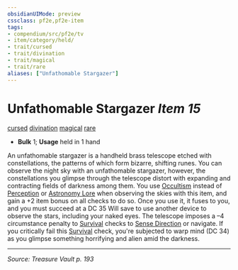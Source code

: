 ```yaml
---
obsidianUIMode: preview
cssclass: pf2e,pf2e-item
tags:
- compendium/src/pf2e/tv
- item/category/held/
- trait/cursed
- trait/divination
- trait/magical
- trait/rare
aliases: ["Unfathomable Stargazer"]
---
```

# Unfathomable Stargazer *Item 15*  
[cursed](rules/traits/cursed-gmg.md "Cursed Item Trait")  [divination](rules/traits/divination.md "Divination School Trait")  [magical](rules/traits/magical.md "Magical Item Trait")  [rare](rules/traits/rare.md "Rare Rarity Trait")  

- **Bulk** 1; **Usage** held in 1 hand

An unfathomable stargazer is a handheld brass telescope etched with constellations, the patterns of which form bizarre, shifting runes. You can observe the night sky with an unfathomable stargazer, however, the constellations you glimpse through the telescope distort with expanding and contracting fields of darkness among them. You use [Occultism](compendium/skills.md#Occultism) instead of [Perception](compendium/skills.md#Perception) or [Astronomy Lore](compendium/skills.md#Lore) when observing the skies with this item, and gain a +2 item bonus on all checks to do so. Once you use it, it fuses to you, and you must succeed at a DC 35 Will save to use another device to observe the stars, including your naked eyes. The telescope imposes a –4 circumstance penalty to [Survival](compendium/skills.md#Survival) checks to [Sense Direction](rules/actions/sense-direction.md) or navigate. If you critically fail this [Survival](compendium/skills.md#Survival) check, you're subjected to warp mind (DC 34) as you glimpse something horrifying and alien amid the darkness.


---
*Source: Treasure Vault p. 193*